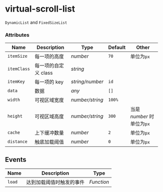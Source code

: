 # virtual-scroll-list

`DynamicList` and `FixedSizeList`

### Attributes

| Name        | Description          | Type             | Default | Other                      |
| ----------- | -------------------- | ---------------- | ------- | -------------------------- |
| `itemSize`  | 每一项的高度         | _number_         | `70`    | 单位为`px`                 |
| `itemClass` | 每一项的自定义 class | _string_         |         |                            |
| `itemKey`   | 每一项的 key         | _string\/number_ | `id`    |                            |
| `data`      | 数据                 | _any_            | `[]`    |                            |
| `width`     | 可视区域宽度         | _number\/string_ | `100%`  |                            |
| `height`    | 可视区域高度         | _number\/string_ | `300`   | 当是 _number_ 时单位为`px` |
| `cache`     | 上下缓冲数量         | _number_         | `2`     | 单位为`px`                 |
| `distance`  | 触底加载阈值         | _number_         | `0`     | 单位为`px`                 |

## Events

| Name   | Description              | Type       |
| ------ | ------------------------ | ---------- |
| `load` | 达到加载阈值时触发的事件 | _Function_ |

